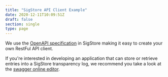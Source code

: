 ```yaml
---
title: "SigStore API Client Example"
date: 2020-12-11T10:09:51Z
draft: false
section: single
type: page
---
```


We use the [OpenAPI specification](https://swagger.io/docs/specification/about/) in SigStore making it easy to create your own RestFul API client.

If you're interested in developing an application that can store or retrieve entries into a SigStore transparency log, we recommend you take a look at the [swagger online editor](https://rekor.dev/swagger).
